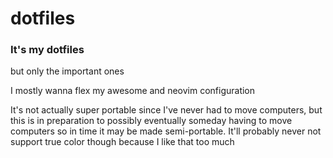 # dotfiles
<h3>It's my dotfiles</h3>
but only the important ones

I mostly wanna flex my awesome and neovim configuration

It's not actually super portable since I've never had to 
move computers, but this is in preparation to possibly 
eventually someday having to move computers so in time it 
may be made semi-portable. It'll probably never not support 
true color though because I like that too much
